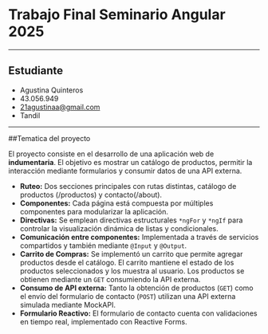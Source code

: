 # Trabajo Final Seminario Angular 2025

---

## Estudiante

- Agustina Quinteros   
- 43.056.949  
- 21agustinaa@gmail.com  
- Tandil

---

##Tematica del proyecto

El proyecto consiste en el desarrollo de una aplicación web de **indumentaria**. El objetivo es mostrar un catálogo de productos, permitir la interacción mediante formularios y consumir datos de una API externa.

- **Ruteo:** Dos secciones principales con rutas distintas, catálogo de productos (/productos) y contacto(/about).
- **Componentes:** Cada página está compuesta por múltiples componentes para modularizar la aplicación.
- **Directivas:** Se emplean directivas estructurales `*ngFor` y `*ngIf` para controlar la visualización dinámica de listas y condicionales.
- **Comunicación entre componentes:** Implementada a través de servicios compartidos y también mediante `@Input` y `@Output`.
- **Carrito de Compras:** Se implementó un carrito que permite agregar productos desde el catálogo. El carrito mantiene el estado de los productos seleccionados y los muestra al usuario. Los productos se obtienen mediante un `GET` consumiendo la API externa.
- **Consumo de API externa:** Tanto la obtención de productos (`GET`) como el envío del formulario de contacto (`POST`) utilizan una API externa simulada mediante MockAPI.
- **Formulario Reactivo:** El formulario de contacto cuenta con validaciones en tiempo real, implementado con Reactive Forms.



